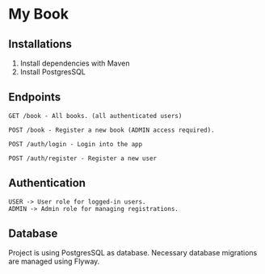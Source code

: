 # My Book

## Installations
1. Install dependencies with Maven
2. Install PostgresSQL

## Endpoints
```
GET /book - All books. (all authenticated users)

POST /book - Register a new book (ADMIN access required).

POST /auth/login - Login into the app

POST /auth/register - Register a new user
```

## Authentication

```
USER -> User role for logged-in users.
ADMIN -> Admin role for managing registrations.
```

## Database

Project is using PostgresSQL as database. Necessary database migrations are managed using Flyway.
